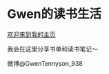 # Gwen的读书生活

[欢迎来到我的主页](https://alienmeat.github.io/GwenTheFeminist/)

我会在这里分享书单和读书笔记～

微博@GwenTennyson_938
